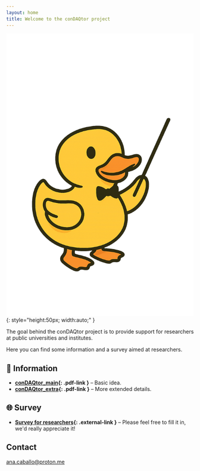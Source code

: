 ```yaml
---
layout: home
title: Welcome to the conDAQtor project
---
```


![Condaqtor logo](/assets/duck_logo_yellow_no_background.png){: style="height:50px; width:auto;" }

The goal behind the conDAQtor project is to provide support for researchers at public
universities and institutes. 

Here you can find some information and a survey aimed at researchers.

## 📄 Information

- **[conDAQtor_main](files/conDAQtor_main.pdf){: .pdf-link }** – Basic idea.
- **[conDAQtor_extra](files/conDAQtor_extra.pdf){: .pdf-link }** – More extended details.

## 🌐 Survey
- **[Survey for researchers](https://forms.gle/NLs4aToFRWEDVoCq7){: .external-link }** – Please feel free to fill it in, we'd really appreciate it!

## Contact

ana.caballo@proton.me
